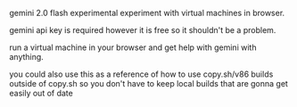 gemini 2.0 flash experimental experiment with virtual machines in browser.

gemini api key is required however it is free so it shouldn't be a problem.

run a virtual machine in your browser and get help with gemini with anything.

you could also use this as a reference of how to use copy.sh/v86 builds outside of copy.sh so you don't have to keep local builds that are gonna get easily out of date
